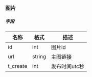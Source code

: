 ### 图片


#####  字段
名称|格式|描述
---|---|---
id              | int    | 图片id
url             | string | 主图链接
t_create        | int    | 发布时间utc秒
